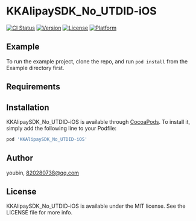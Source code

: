 # KKAlipaySDK_No_UTDID-iOS

[![CI Status](https://img.shields.io/travis/youbin/KKAlipaySDK_No_UTDID-iOS.svg?style=flat)](https://travis-ci.org/youbin/KKAlipaySDK_No_UTDID-iOS)
[![Version](https://img.shields.io/cocoapods/v/KKAlipaySDK_No_UTDID-iOS.svg?style=flat)](https://cocoapods.org/pods/KKAlipaySDK_No_UTDID-iOS)
[![License](https://img.shields.io/cocoapods/l/KKAlipaySDK_No_UTDID-iOS.svg?style=flat)](https://cocoapods.org/pods/KKAlipaySDK_No_UTDID-iOS)
[![Platform](https://img.shields.io/cocoapods/p/KKAlipaySDK_No_UTDID-iOS.svg?style=flat)](https://cocoapods.org/pods/KKAlipaySDK_No_UTDID-iOS)

## Example

To run the example project, clone the repo, and run `pod install` from the Example directory first.

## Requirements

## Installation

KKAlipaySDK_No_UTDID-iOS is available through [CocoaPods](https://cocoapods.org). To install
it, simply add the following line to your Podfile:

```ruby
pod 'KKAlipaySDK_No_UTDID-iOS'
```

## Author

youbin, 820280738@qq.com

## License

KKAlipaySDK_No_UTDID-iOS is available under the MIT license. See the LICENSE file for more info.
